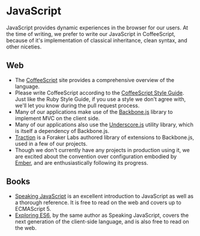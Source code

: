 # JavaScript

JavaScript provides dynamic experiences in the browser for our users. At the time of writing, we prefer to write our JavaScript in CoffeeScript, because of it's implementation of classical inheritance, clean syntax, and other niceties.

## Web

- The [CoffeeScript][cs] site provides a comprehensive overview of the language.
- Please write CoffeeScript according to the [CoffeeScript Style Guide][cssg]. Just like the Ruby Style Guide, if you use a style we don't agree with, we'll let you know during the pull request process.
- Many of our applications make use of the [Backbone.js][bb] library to implement MVC on the client side.
- Many of our applications also use the [Underscore.js][us] utility library, which is itself a dependency of Backbone.js.
- [Traction][t] is a Foraker Labs authored library of extensions to Backbone.js, used in a few of our projects.
- Though we don't currently have any projects in production using it, we are excited about the convention over configuration embodied by [Ember][e], and are enthusiastically following its progress.

## Books

- [Speaking JavaScript][sj] is an excellent introduction to JavaScript as well as a thorough reference. It is free to read on the web and covers up to ECMAScript 5.
- [Exploring ES6][ees6], by the same author as Speaking JavaScript, covers the next generation of the client-side language, and is also free to read on the web.


[cs]: http://coffeescript.org
[cssg]: https://github.com/polarmobile/coffeescript-style-guide
[bb]: http://backbonejs.org
[us]: http://underscorejs.org
[t]: https://github.com/foraker/traction
[e]: http://emberjs.com
[sj]: http://speakingjs.com/es5/index.html
[ees6]: http://exploringjs.com/es6/
